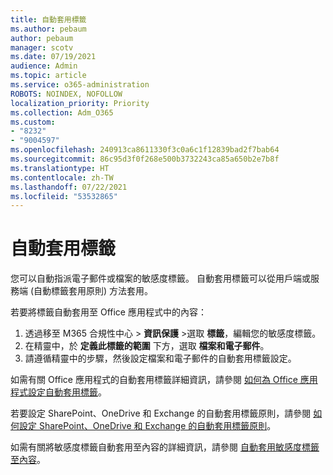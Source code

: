 ```yaml
---
title: 自動套用標籤
ms.author: pebaum
author: pebaum
manager: scotv
ms.date: 07/19/2021
audience: Admin
ms.topic: article
ms.service: o365-administration
ROBOTS: NOINDEX, NOFOLLOW
localization_priority: Priority
ms.collection: Adm_O365
ms.custom:
- "8232"
- "9004597"
ms.openlocfilehash: 240913ca8611330f3c0a6c1f12839bad2f7bab64
ms.sourcegitcommit: 86c95d3f0f268e500b3732243ca85a650b2e7b8f
ms.translationtype: HT
ms.contentlocale: zh-TW
ms.lasthandoff: 07/22/2021
ms.locfileid: "53532865"
---
```

# <a name="auto-apply-labeling"></a>自動套用標籤

您可以自動指派電子郵件或檔案的敏感度標籤。 自動套用標籤可以從用戶端或服務端 (自動標籤套用原則) 方法套用。

若要將標籤自動套用至 Office 應用程式中的內容： 

1. 透過移至 M365 合規性中心 > **資訊保護** >選取 **標籤**，編輯您的敏感度標籤。 
1. 在精靈中，於 **定義此標籤的範圍** 下方，選取 **檔案和電子郵件**。 
1. 請遵循精靈中的步驟，然後設定檔案和電子郵件的自動套用標籤設定。 

如需有關 Office 應用程式的自動套用標籤詳細資訊，請參閱 [如何為 Office 應用程式設定自動套用標籤](/microsoft-365/compliance/apply-sensitivity-label-automatically#how-to-configure-auto-labeling-for-office-apps)。

若要設定 SharePoint、OneDrive 和 Exchange 的自動套用標籤原則，請參閱 [如何設定 SharePoint、OneDrive 和 Exchange 的自動套用標籤原則](https://go.microsoft.com/fwlink/?linkid=2148841)。

如需有關將敏感度標籤自動套用至內容的詳細資訊，請參閱 [自動套用敏感度標籤至內容](/microsoft-365/compliance/apply-sensitivity-label-automatically)。